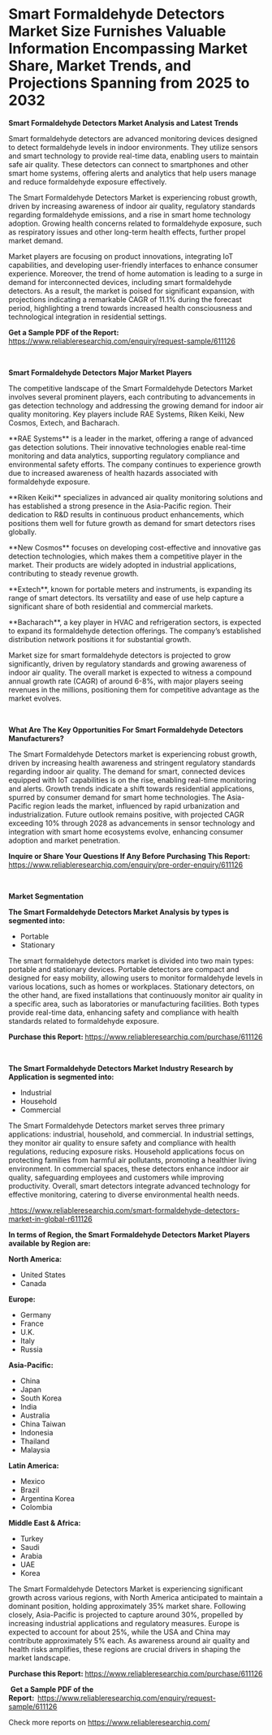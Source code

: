 <p><h1>Smart Formaldehyde Detectors Market Size Furnishes Valuable Information Encompassing Market Share, Market Trends, and Projections Spanning from 2025 to 2032</h1></p><p><strong>Smart Formaldehyde Detectors Market Analysis and Latest Trends</strong></p>
<p><p>Smart formaldehyde detectors are advanced monitoring devices designed to detect formaldehyde levels in indoor environments. They utilize sensors and smart technology to provide real-time data, enabling users to maintain safe air quality. These detectors can connect to smartphones and other smart home systems, offering alerts and analytics that help users manage and reduce formaldehyde exposure effectively.</p><p>The Smart Formaldehyde Detectors Market is experiencing robust growth, driven by increasing awareness of indoor air quality, regulatory standards regarding formaldehyde emissions, and a rise in smart home technology adoption. Growing health concerns related to formaldehyde exposure, such as respiratory issues and other long-term health effects, further propel market demand. </p><p>Market players are focusing on product innovations, integrating IoT capabilities, and developing user-friendly interfaces to enhance consumer experience. Moreover, the trend of home automation is leading to a surge in demand for interconnected devices, including smart formaldehyde detectors. As a result, the market is poised for significant expansion, with projections indicating a remarkable CAGR of 11.1% during the forecast period, highlighting a trend towards increased health consciousness and technological integration in residential settings.</p></p>
<p><strong>Get a Sample PDF of the Report:&nbsp;</strong> <a href="https://www.reliableresearchiq.com/enquiry/request-sample/611126?utm_campaign=2760&utm_medium=2&utm_source=Github&utm_content=ia&utm_term=23032025&utm_id=smart-formaldehyde-detectors">https://www.reliableresearchiq.com/enquiry/request-sample/611126</a></p>
<p>&nbsp;</p>
<p><strong>Smart Formaldehyde Detectors Major Market Players</strong></p>
<p><p>The competitive landscape of the Smart Formaldehyde Detectors Market involves several prominent players, each contributing to advancements in gas detection technology and addressing the growing demand for indoor air quality monitoring. Key players include RAE Systems, Riken Keiki, New Cosmos, Extech, and Bacharach.</p><p>**RAE Systems** is a leader in the market, offering a range of advanced gas detection solutions. Their innovative technologies enable real-time monitoring and data analytics, supporting regulatory compliance and environmental safety efforts. The company continues to experience growth due to increased awareness of health hazards associated with formaldehyde exposure.</p><p>**Riken Keiki** specializes in advanced air quality monitoring solutions and has established a strong presence in the Asia-Pacific region. Their dedication to R&D results in continuous product enhancements, which positions them well for future growth as demand for smart detectors rises globally.</p><p>**New Cosmos** focuses on developing cost-effective and innovative gas detection technologies, which makes them a competitive player in the market. Their products are widely adopted in industrial applications, contributing to steady revenue growth. </p><p>**Extech**, known for portable meters and instruments, is expanding its range of smart detectors. Its versatility and ease of use help capture a significant share of both residential and commercial markets.</p><p>**Bacharach**, a key player in HVAC and refrigeration sectors, is expected to expand its formaldehyde detection offerings. The company’s established distribution network positions it for substantial growth.</p><p>Market size for smart formaldehyde detectors is projected to grow significantly, driven by regulatory standards and growing awareness of indoor air quality. The overall market is expected to witness a compound annual growth rate (CAGR) of around 6-8%, with major players seeing revenues in the millions, positioning them for competitive advantage as the market evolves.</p></p>
<p>&nbsp;</p>
<p><strong>What Are The Key Opportunities For Smart Formaldehyde Detectors Manufacturers?</strong></p>
<p><p>The Smart Formaldehyde Detectors market is experiencing robust growth, driven by increasing health awareness and stringent regulatory standards regarding indoor air quality. The demand for smart, connected devices equipped with IoT capabilities is on the rise, enabling real-time monitoring and alerts. Growth trends indicate a shift towards residential applications, spurred by consumer demand for smart home technologies. The Asia-Pacific region leads the market, influenced by rapid urbanization and industrialization. Future outlook remains positive, with projected CAGR exceeding 10% through 2028 as advancements in sensor technology and integration with smart home ecosystems evolve, enhancing consumer adoption and market penetration.</p></p>
<p><strong>Inquire or Share Your Questions If Any Before Purchasing This Report:</strong> <a href="https://www.reliableresearchiq.com/enquiry/pre-order-enquiry/611126?utm_campaign=2760&utm_medium=2&utm_source=Github&utm_content=ia&utm_term=23032025&utm_id=smart-formaldehyde-detectors">https://www.reliableresearchiq.com/enquiry/pre-order-enquiry/611126</a></p>
<p>&nbsp;</p>
<p><strong>Market Segmentation</strong></p>
<p><strong>The Smart Formaldehyde Detectors Market Analysis by types is segmented into:</strong></p>
<p><ul><li>Portable</li><li>Stationary</li></ul></p>
<p><p>The smart formaldehyde detectors market is divided into two main types: portable and stationary devices. Portable detectors are compact and designed for easy mobility, allowing users to monitor formaldehyde levels in various locations, such as homes or workplaces. Stationary detectors, on the other hand, are fixed installations that continuously monitor air quality in a specific area, such as laboratories or manufacturing facilities. Both types provide real-time data, enhancing safety and compliance with health standards related to formaldehyde exposure.</p></p>
<p><strong>Purchase this Report:&nbsp;</strong><a href="https://www.reliableresearchiq.com/purchase/611126?utm_campaign=2760&utm_medium=2&utm_source=Github&utm_content=ia&utm_term=23032025&utm_id=smart-formaldehyde-detectors">https://www.reliableresearchiq.com/purchase/611126</a></p>
<p>&nbsp;</p>
<p><strong>The Smart Formaldehyde Detectors Market Industry Research by Application is segmented into:</strong></p>
<p><ul><li>Industrial</li><li>Household</li><li>Commercial</li></ul></p>
<p><p>The Smart Formaldehyde Detectors market serves three primary applications: industrial, household, and commercial. In industrial settings, they monitor air quality to ensure safety and compliance with health regulations, reducing exposure risks. Household applications focus on protecting families from harmful air pollutants, promoting a healthier living environment. In commercial spaces, these detectors enhance indoor air quality, safeguarding employees and customers while improving productivity. Overall, smart detectors integrate advanced technology for effective monitoring, catering to diverse environmental health needs.</p></p>
<p><a href="https://www.reliableresearchiq.com/smart-formaldehyde-detectors-market-in-global-r611126?utm_campaign=2760&utm_medium=2&utm_source=Github&utm_content=ia&utm_term=23032025&utm_id=smart-formaldehyde-detectors">&nbsp;https://www.reliableresearchiq.com/smart-formaldehyde-detectors-market-in-global-r611126</a></p>
<p><strong>In terms of Region, the Smart Formaldehyde Detectors Market Players available by Region are:</strong></p>
<p>
    <p> <strong> North America: </strong>
        <ul>
            <li>United States</li>
            <li>Canada</li>
        </ul>
        </p> 
    <p> <strong> Europe: </strong>
        <ul>
            <li>Germany</li>
            <li>France</li>
            <li>U.K.</li>
            <li>Italy</li>
            <li>Russia</li>
        </ul>
        </p> 
    <p> <strong> Asia-Pacific: </strong>
        <ul>
            <li>China</li>
            <li>Japan</li>
            <li>South Korea</li>
            <li>India</li>
            <li>Australia</li>
            <li>China Taiwan</li>
            <li>Indonesia</li>
            <li>Thailand</li>
            <li>Malaysia</li>
        </ul>
        </p> 
    <p> <strong> Latin America: </strong>
        <ul>
            <li>Mexico</li>
            <li>Brazil</li>
            <li>Argentina Korea</li>
            <li>Colombia</li>
        </ul>
        </p> 
    <p> <strong> Middle East & Africa: </strong>
        <ul>
            <li>Turkey</li>
            <li>Saudi</li>
            <li>Arabia</li>
            <li>UAE</li>
            <li>Korea</li>
        </ul>
    </p>
    </p>
<p><p>The Smart Formaldehyde Detectors Market is experiencing significant growth across various regions, with North America anticipated to maintain a dominant position, holding approximately 35% market share. Following closely, Asia-Pacific is projected to capture around 30%, propelled by increasing industrial applications and regulatory measures. Europe is expected to account for about 25%, while the USA and China may contribute approximately 5% each. As awareness around air quality and health risks amplifies, these regions are crucial drivers in shaping the market landscape.</p></p>
<p><strong>Purchase this Report: </strong><a href="https://www.reliableresearchiq.com/purchase/611126?utm_campaign=2760&utm_medium=2&utm_source=Github&utm_content=ia&utm_term=23032025&utm_id=smart-formaldehyde-detectors">https://www.reliableresearchiq.com/purchase/611126</a></p>
<p>&nbsp;<strong>Get a Sample PDF of the Report:&nbsp;&nbsp;</strong><a href="https://www.reliableresearchiq.com/enquiry/request-sample/611126?utm_campaign=2760&utm_medium=2&utm_source=Github&utm_content=ia&utm_term=23032025&utm_id=smart-formaldehyde-detectors">https://www.reliableresearchiq.com/enquiry/request-sample/611126</a></p>
<p><strong></strong></p>
<p>Check more reports on <a href="https://www.reliableresearchiq.com/?utm_campaign=2760&utm_medium=2&utm_source=Github&utm_content=ia&utm_term=23032025&utm_id=smart-formaldehyde-detectors">https://www.reliableresearchiq.com/</a></p>